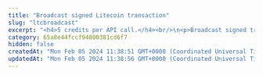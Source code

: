 ```yaml
---
title: "Broadcast signed Litecoin transaction"
slug: "ltcbroadcast"
excerpt: "<h4>5 credits per API call.</h4><br/>\n<p>Broadcast signed transaction to Litecoin blockchain. This method is used internally from Tatum KMS or Tatum client libraries.\nIt is possible to create custom signing mechanism and use this method only for broadcasting data to the blockchain.</p>\n<br />Examples of using this endpoint with the Tatum JS SDK can be found in <a href=\"https://github.com/tatumio/tatum-js/tree/v2/examples/ltc-example/src/app/ltc.blockchain.example.ts\" target=\"_blank\">Tatum LTC SDK</a>."
category: 65a8e44fccf94800381cd6f7
hidden: false
createdAt: "Mon Feb 05 2024 11:38:51 GMT+0000 (Coordinated Universal Time)"
updatedAt: "Mon Feb 05 2024 11:38:56 GMT+0000 (Coordinated Universal Time)"
---
```

